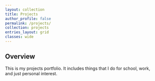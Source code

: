 ```yaml
---
layout: collection
title: Projects
author_profile: false
permalink: /projects/
collection: projects
entries_layout: grid
classes: wide
---
```


## Overview

This is my projects portfolio. It includes things that I do for school, work, and just personal interest.

